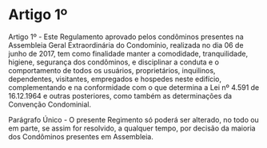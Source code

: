 # Artigo 1º

Artigo 1º - Este Regulamento aprovado pelos condôminos presentes na Assembleia Geral Extraordinária do Condomínio, realizada no dia 06 de junho de 2017, tem como finalidade manter a comodidade, tranquilidade, higiene, segurança dos condôminos, e disciplinar a conduta e o comportamento de todos os usuários, proprietários, inquilinos, dependentes, visitantes, empregados e hospedes neste edifício, complementando e na conformidade com o que determina a Lei nº 4.591 de 16.12.1964 e outras posteriores, como também as determinações da Convenção Condominial.

Parágrafo Único - O presente Regimento só poderá ser alterado, no todo ou em parte, se assim for resolvido, a qualquer tempo, por decisão da maioria dos Condôminos presentes em Assembleia.
